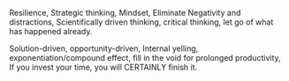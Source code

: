 Resilience, Strategic thinking, Mindset, Eliminate Negativity and distractions, Scientifically driven thinking, critical thinking, let go of what has happened already.

Solution-driven, opportunity-driven, Internal yelling, exponentiation/compound effect, fill in the void for prolonged productivity, If you invest your time, you will CERTAINLY finish it. 
